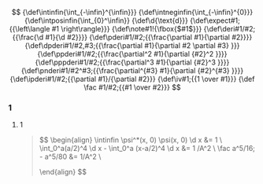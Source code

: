 $$
{\def\intinfin{\int_{-\infin}^{\infin}}}
{\def\intneginfin{\int_{-\infin}^{0}}}
{\def\intposinfin{\int_{0}^\infin}}
{\def\d{\text{d}}}
{\def\expect#1;{{\left\langle #1 \right\rangle}}}
{\def\note#1!{\fbox{$#1$}}}
{\def\deri#1/#2;{{\frac{\d #1}{\d #2}}}}
{\def\pderi#1/#2;{{\frac{\partial #1}{\partial #2}}}}
{\def\dpderi#1/#2,#3;{{\frac{\partial #1}{\partial #2 \partial #3} }}}
{\def\ppderi#1/#2;{{\frac{\partial^2 #1}{\partial {#2}^2 }}}}
{\def\pppderi#1/#2;{{\frac{\partial^3 #1}{\partial {#2}^3 }}}}
{\def\pnderi#1/#2^#3;{{\frac{\partial^{#3} #1}{\partial {#2}^{#3} }}}}
{\def\ipderi#1/#2;{{\partial #1}/{\partial #2}}}
{\def\iv#1;{{1 \over #1}}}
{\def \fac #1/#2;{{#1 \over #2}}}
$$

### 1

1. 1

   >$$
   >\begin{align}
   >\intinfin \psi^*(x, 0) \psi(x, 0) \d x &= 1 \\
   >\int_0^a(a/2)^4 \d x - \int_0^a (x-a/2)^4 \d x &= 1 /A^2 \\
   >\fac a^5/16; - a^5/80 &= 1/A^2 \\
   >
   >
   >\end{align}
   >$$
   >
   >